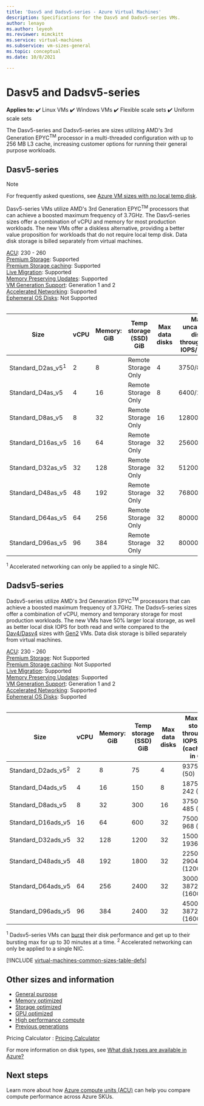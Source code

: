 ```yaml
---
title: 'Dasv5 and Dadsv5-series - Azure Virtual Machines'
description: Specifications for the Dasv5 and Dadsv5-series VMs. 
author: lenayo 
ms.author: leyeoh
ms.reviewer: mimckitt
ms.service: virtual-machines
ms.subservice: vm-sizes-general
ms.topic: conceptual
ms.date: 10/8/2021

---
```


# Dasv5 and Dadsv5-series

**Applies to:** :heavy_check_mark: Linux VMs :heavy_check_mark: Windows VMs :heavy_check_mark: Flexible scale sets :heavy_check_mark: Uniform scale sets

The Dasv5-series and Dadsv5-series are sizes utilizing AMD's 3rd Generation EPYC<sup>TM</sup> processor in a multi-threaded configuration with up to 256 MB L3 cache, increasing customer options for running their general purpose workloads. 

## Dasv5-series

> [!NOTE]
> For frequently asked questions, see [Azure VM sizes with no local temp disk](azure-vms-no-temp-disk.yml).

Dasv5-series VMs utilize AMD's 3rd Generation EPYC<sup>TM</sup> processors that can achieve a boosted maximum frequency of 3.7GHz. The Dasv5-series sizes offer a combination of vCPU and memory for most production workloads. The new VMs offer a diskless alternative, providing a better value proposition for workloads that do not require local temp disk. Data disk storage is billed separately from virtual machines.

[ACU](acu.md): 230 - 260 <br>
[Premium Storage](premium-storage-performance.md): Supported <br>
[Premium Storage caching](premium-storage-performance.md): Supported <br>
[Live Migration](maintenance-and-updates.md): Supported <br>
[Memory Preserving Updates](maintenance-and-updates.md): Supported <br>
[VM Generation Support](generation-2.md): Generation 1 and 2 <br>
[Accelerated Networking](../virtual-network/create-vm-accelerated-networking-cli.md): Supported <br>
[Ephemeral OS Disks](ephemeral-os-disks.md): Not Supported <br><br>

| Size | vCPU | Memory: GiB | Temp storage (SSD) GiB | Max data disks | Max uncached disk throughput: IOPS/MBps | Max NICs | Expected Network bandwidth (Mbps) |
|---|---|---|---|---|---|---|---|
| Standard_D2as_v5<sup>1</sup>  | 2  | 8   | Remote Storage Only | 4  | 3750/82    | 2 | 2000  |
| Standard_D4as_v5              | 4  | 16  | Remote Storage Only | 8  | 6400/144   | 2 | 4000  |
| Standard_D8as_v5              | 8  | 32  | Remote Storage Only | 16 | 12800/200  | 4 | 8000  |
| Standard_D16as_v5             | 16 | 64  | Remote Storage Only | 32 | 25600/384  | 8 | 10000 |
| Standard_D32as_v5             | 32 | 128 | Remote Storage Only | 32 | 51200/768  | 8 | 16000 |
| Standard_D48as_v5             | 48 | 192 | Remote Storage Only | 32 | 76800/1152 | 8 | 24000 |
| Standard_D64as_v5             | 64 | 256 | Remote Storage Only | 32 | 80000/1200 | 8 | 32000 |
| Standard_D96as_v5             | 96 | 384 | Remote Storage Only | 32 | 80000/1600 | 8 | 40000 |

<sup>1</sup> Accelerated networking can only be applied to a single NIC.


## Dadsv5-series

Dadsv5-series utilize AMD's 3rd Generation EPYC<sup>TM</sup> processors that can achieve a boosted maximum frequency of 3.7GHz. The Dadsv5-series sizes offer a combination of vCPU, memory and temporary storage for most production workloads. The new VMs have 50% larger local storage, as well as better local disk IOPS for both read and write compared to the [Dav4/Dasv4](dav4-dasv4-series.md) sizes with [Gen2](generation-2.md) VMs. Data disk storage is billed separately from virtual machines.

[ACU](acu.md): 230 - 260 <br>
[Premium Storage](premium-storage-performance.md): Not Supported <br>
[Premium Storage caching](premium-storage-performance.md): Not Supported <br>
[Live Migration](maintenance-and-updates.md): Supported <br>
[Memory Preserving Updates](maintenance-and-updates.md): Supported <br>
[VM Generation Support](generation-2.md): Generation 1 and 2 <br>
[Accelerated Networking](../virtual-network/create-vm-accelerated-networking-cli.md): Supported <br>
[Ephemeral OS Disks](ephemeral-os-disks.md): Supported <br><br>

| Size | vCPU | Memory: GiB | Temp storage (SSD) GiB | Max data disks | Max temp storage throughput: IOPS/MBps (cache size in GiB) | Max uncached disk throughput: IOPS/MBps | Max burst uncached disk throughput: IOPS/MBps<sup>1</sup> | Max NICs | Expected Network bandwidth (Mbps) |
|---|---|---|---|---|---|---|---|---|---|
| Standard_D2ads_v5<sup>2</sup> | 2  | 8   | 75   | 4  | 9375 / 120 (50)      | 3750/82    | 10000/600  | 2 | 2000  |
| Standard_D4ads_v5             | 4  | 16  | 150  | 8  | 18750 / 242 (100)    | 6400/144   | 20000/600  | 2 | 4000  |
| Standard_D8ads_v5             | 8  | 32  | 300  | 16 | 37500 / 485 (200)    | 12800/200  | 20000/600  | 4 | 8000  |
| Standard_D16ads_v5            | 16 | 64  | 600  | 32 | 75000 / 968 (400)    | 25600/384  | 40000/600  | 8 | 10000 |
| Standard_D32ads_v5            | 32 | 128 | 1200 | 32 | 150000 / 1936 (800)  | 51200/768  | 80000/1200 | 8 | 16000 |
| Standard_D48ads_v5            | 48 | 192 | 1800 | 32 | 225000 / 2904 (1200) | 76800/1152 | 80000/1800 | 8 | 24000 |
| Standard_D64ads_v5            | 64 | 256 | 2400 | 32 | 300000 / 3872 (1600) | 80000/1200 | 80000/1800 | 8 | 32000 |
| Standard_D96ads_v5            | 96 | 384 | 2400 | 32 | 450000 / 3872 (1600) | 80000/1600 | 80000/2000 | 8 | 40000 |

<sup>1</sup> Dadsv5-series VMs can [burst](disk-bursting.md) their disk performance and get up to their bursting max for up to 30 minutes at a time.
<sup>2</sup> Accelerated networking can only be applied to a single NIC.




[!INCLUDE [virtual-machines-common-sizes-table-defs](../../includes/virtual-machines-common-sizes-table-defs.md)]

## Other sizes and information

- [General purpose](sizes-general.md)
- [Memory optimized](sizes-memory.md)
- [Storage optimized](sizes-storage.md)
- [GPU optimized](sizes-gpu.md)
- [High performance compute](sizes-hpc.md)
- [Previous generations](sizes-previous-gen.md)

Pricing Calculator : [Pricing Calculator](https://azure.microsoft.com/pricing/calculator/)

For more information on disk types, see [What disk types are available in Azure?](disks-types.md)

## Next steps

Learn more about how [Azure compute units (ACU)](acu.md) can help you compare compute performance across Azure SKUs.